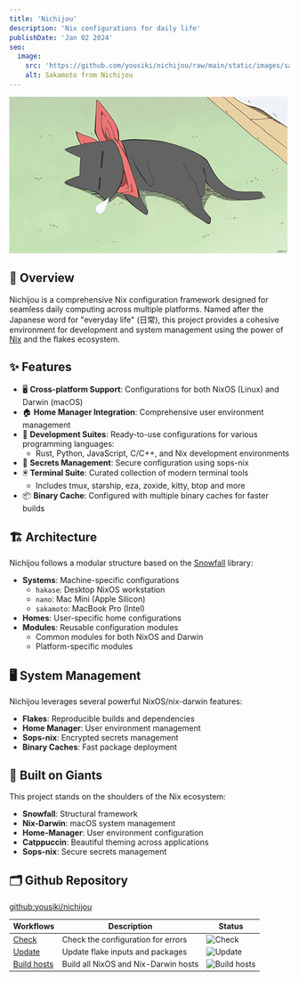 ```yaml
---
title: 'Nichijou'
description: 'Nix configurations for daily life'
publishDate: 'Jan 02 2024'
seo:
  image:
    src: 'https://github.com/yousiki/nichijou/raw/main/static/images/sakamoto.gif'
    alt: Sakamoto from Nichijou
---
```


![Project preview](https://github.com/yousiki/nichijou/raw/main/static/images/sakamoto.gif)

## 🌟 Overview

Nichijou is a comprehensive Nix configuration framework designed for seamless daily computing across multiple platforms. Named after the Japanese word for "everyday life" (日常), this project provides a cohesive environment for development and system management using the power of [Nix](https://nixos.org/) and the flakes ecosystem.

## ✨ Features

- 🖥️ **Cross-platform Support**: Configurations for both NixOS (Linux) and Darwin (macOS)
- 🏠 **Home Manager Integration**: Comprehensive user environment management
- 🧰 **Development Suites**: Ready-to-use configurations for various programming languages:
  - Rust, Python, JavaScript, C/C++, and Nix development environments
- 🔐 **Secrets Management**: Secure configuration using sops-nix
- 🖲️ **Terminal Suite**: Curated collection of modern terminal tools
  - Includes tmux, starship, eza, zoxide, kitty, btop and more
- 📦 **Binary Cache**: Configured with multiple binary caches for faster builds

## 🏗️ Architecture

Nichijou follows a modular structure based on the [Snowfall](https://github.com/snowfallorg/lib) library:

- **Systems**: Machine-specific configurations
  - `hakase`: Desktop NixOS workstation
  - `nano`: Mac Mini (Apple Silicon)
  - `sakamoto`: MacBook Pro (Intel)
- **Homes**: User-specific home configurations
- **Modules**: Reusable configuration modules
  - Common modules for both NixOS and Darwin
  - Platform-specific modules

## 🖥️ System Management

Nichijou leverages several powerful NixOS/nix-darwin features:

- **Flakes**: Reproducible builds and dependencies
- **Home Manager**: User environment management
- **Sops-nix**: Encrypted secrets management
- **Binary Caches**: Fast package deployment

## 🌿 Built on Giants

This project stands on the shoulders of the Nix ecosystem:

- **Snowfall**: Structural framework
- **Nix-Darwin**: macOS system management
- **Home-Manager**: User environment configuration
- **Catppuccin**: Beautiful theming across applications
- **Sops-nix**: Secure secrets management

## 🗂️ Github Repository

<style>
  td, th {
    vertical-align: middle;
  }
</style>

[github:yousiki/nichijou](https://github.com/yousiki/nichijou)

| Workflows                                                                             | Description                          | Status                                                                                           |
| ------------------------------------------------------------------------------------- | ------------------------------------ | ------------------------------------------------------------------------------------------------ |
| [Check](https://github.com/yousiki/nichijou/actions/workflows/check.yaml)             | Check the configuration for errors   | ![Check](https://github.com/yousiki/nichijou/actions/workflows/check.yaml/badge.svg)             |
| [Update](https://github.com/yousiki/nichijou/actions/workflows/update.yaml)           | Update flake inputs and packages     | ![Update](https://github.com/yousiki/nichijou/actions/workflows/update.yaml/badge.svg)           |
| [Build hosts](https://github.com/yousiki/nichijou/actions/workflows/build-hosts.yaml) | Build all NixOS and Nix-Darwin hosts | ![Build hosts](https://github.com/yousiki/nichijou/actions/workflows/build-hosts.yaml/badge.svg) |

